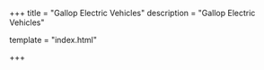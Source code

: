 +++
title = "Gallop Electric Vehicles"
description = "Gallop Electric Vehicles"

template = "index.html"

+++